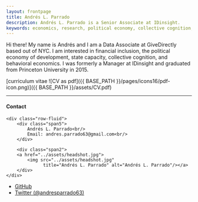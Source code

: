 ```yaml
---
layout: frontpage
title: Andrés L. Parrado
description: Andrés L. Parrado is a Senior Associate at IDinsight. 
keywords: economics, research, political economy, collective cognition, behavioral economics, state capacity
---
```


Hi there! My name is Andrés and I am a Data Associate at GiveDirectly based out of NYC. I am interested in financial inclusion, the political economy of development, state capacity, collective cognition, and behavioral economics. I was formerly a Manager at IDinsight and graduated from Princeton University in 2015.

[curriculum vitae ![CV as pdf]({{ BASE_PATH }}/pages/icons16/pdf-icon.png)]({{ BASE_PATH }}/assets/CV.pdf)<br/>


---


<div class="container">
<h4><a name="contact"></a>Contact</h4>

    <div class="row-fluid">
        <div class="span5">
            Andrés L. Parrado<br/>
            Email: andres.parrado63@gmail.com<br/>
        </div>

        <div class="span2">
        <a href="../assets/headshot.jpg">
            <img src="../assets/headshot.jpg"
                  title="Andrés L. Parrado" alt="Andrés L. Parrado"/></a>
        </div>
    </div>
</div>

<div class="navbar">
  <div class="navbar-inner">
      <ul class="nav">
          <li><a href="https://github.com/aparrado">GitHub</a></li>
          <li><a href="https://twitter.com/andresparrado63">Twitter (@andresparrado63)</a></li>
      </ul>
  </div>
</div>